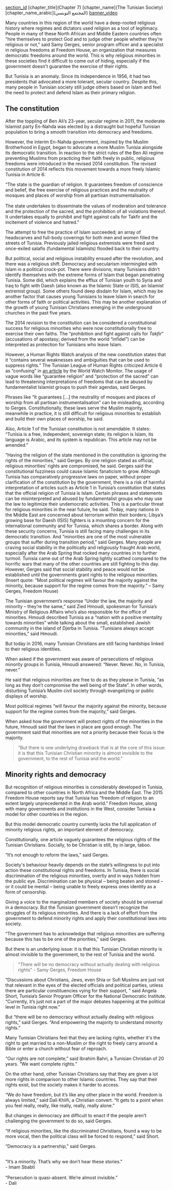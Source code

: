 [section_id](tunisian_society)
[chapter_title](Chapter 7)
[chapter_name](The Tunisian Society)
[chapter_name_arabic](المجتمع التونسي)
[banner_video](content/08_TunisianSociety/video/TunisiaSociety_HeaderMenPray.mp4)

Many countries in this region of the world have a deep-rooted religious history where regimes and dictators used religion as a tool of legitimacy. People in many of these North African and Middle Eastern countries often "hire themselves to protect God and to judge other people whether they’re religious or not," said Samy Gerges, senior program officer and a specialist in religious freedoms at Freedom House, an organization that measures democratic freedoms around the world. This is why religious minorities in these societies find it difficult to come out of hiding, especially if the government doesn't guarantee the exercise of their rights.

But Tunisia is an anomaly. Since its independence in 1956, it had two presidents that advocated a more tolerant, secular country. Despite this, many people in Tunisian society still judge others based on Islam and feel the need to protect and defend Islam as their primary religion. 

## The constitution 

After the toppling of Ben Ali’s 23-year, secular regime in 2011, the moderate Islamist party En-Nahda was elected by a distraught but hopeful Tunisian population to bring a smooth transition into democracy and freedoms. 

However, the interim En-Nahda government, inspired by the Muslim Brotherhood in Egypt, began to advocate a more Muslim Tunisia alongside its democratic transition. In reaction to the strict rules of the Ben Ali regime preventing Muslims from practicing their faith freely in public, religious freedoms were introduced in the revised 2014 constitution. The revised constitution of 2014 reflects this movement towards a more freely Islamic Tunisia in Article 6: 

<div class="align-center italics" style="margin-bottom: 1rem;">“The state is the guardian of religion. It guarantees freedom of conscience and belief, the free exercise of religious practices and the neutrality of mosques and places of worship from all partisan instrumentalisation.</div>
<div class="align-center italics">The state undertakes to disseminate the values of moderation and tolerance and the protection of the sacred, and the prohibition of all violations thereof. It undertakes equally to prohibit and fight against calls for Takfir and the incitement of violence and hatred.”</div>

The attempt to free the practice of Islam succeeded; an array of headscarves and full-body coverings for both men and women filled the streets of Tunisia. Previously jailed religious extremists were freed and once-exiled salafis (fundamental Islamists) flooded back to their country.  

But political, social and religious instability ensued after the revolution, and there was a religious shift. Democracy and secularism intermingled with Islam in a political crock-pot. There were divisions; many Tunisians didn’t identify themselves with the extreme forms of Islam that began penetrating Tunisia. Some did, which explains the efflux of Tunisian youth to Syria and Iraq to fight with Daesh (also known as the Islamic State or ISIS, an Islamist extremist group). Some others found deep disdain for Islam, which may be another factor that causes young Tunisians to leave Islam in search for other forms of faith or political activities. This may be another explanation of the growth of young Tunisian Christians emerging in the underground churches in the past five years. 

The 2014 revision to the constitution can be considered a constitutional success for religious minorities who were now constitutionally free to exercise their own faiths. The “prohibition and fight against calls for _Takfir_” (accusations of apostasy; derived from the world “infidel”) can be interpreted as protection for Tunisians who leave Islam. 

However, a Human Rights Watch analysis of the new constitution states that it “contains several weaknesses and ambiguities that can be used to suppress rights.” The Tunisian League of Human Rights criticized Article 6 as “confusing” in [an article](https://www.worldwatchmonitor.org/2014/01/2962576/) by the World Watch Monitor. The usage of vague words like “guarantee religion” and “protection of the sacred” can lead to threatening interpretations of freedoms that can be abused by fundamentalist Islamist groups to push their agendas, said Gerges.  

Phrases like “It guarantees […] the neutrality of mosques and places of worship from all partisan instrumentalisation” can be misleading, according to Gerges. 
Constitutionally, these laws serve the Muslim majority, meanwhile in practice, it is still difficult for religious minorities to establish and build their own places of worship, he said.  

Also, Article 1 of the Tunisian constitution is not amendable. It states: 
“Tunisia is a free, independent, sovereign state; its religion is Islam, its language is Arabic, and its system is republican. This article may not be amended.” 

“Having the religion of the state mentioned in the constitution is ignoring the rights of the minorities,” said Gerges. By one religion stated as official, religious minorities’ rights are compromised, he said. 
Gerges said the constitutional fuzziness could cause Islamic fanaticism to grow. Although Tunisia has comparatively progressive laws on paper, without proper clarification of the constitution by the government, there is a risk of harmful interpretation of articles such as Article 1 in Tunisia’s constitution that states that the official religion of Tunisia is Islam. Certain phrases and statements can be misinterpreted and abused by fundamentalist groups who may use the law to legitimize their undemocratic activities. This is a particular threat for religious minorities in the near future, he said. Today, many nations in the Middle East are concerned about terrorism within their borders; Libya’s growing base for Daesh (ISIS) fighters is a mounting concern for the international community and for Tunisia, which shares a border.
Along with these security concerns, Tunisia is still facing many challenges in its democratic transition. And “minorities are one of the most vulnerable groups that suffer during transition period,” said Gerges. Many people are craving social stability in the politically and religiously fraught Arab world, especially after the Arab Spring that rocked many countries in to further turmoil. Tunisia came out of the Arab Spring lightly scathed compared to the horrific wars that many of the other countries are still fighting to this day. However, Gerges said that social stability and peace would not be established until the governments grant rights to the religious minorities. 
(Insert quote:
“Most political regimes will favour the majority against the minority, because support for the regime comes from the majority.” – Samy Gerges, Freedom House)

The Tunisian government’s response
“Under the law, the majority and minority – they’re the same,” said Zied Hmoudi, spokesman for Tunisia’s Ministry of Religious Affairs who’s also responsible for the office of minorities. Hmoudi described Tunisia as a “nation with a positive mentality towards minorities” while talking about the small, established Jewish community in the island of Djerba in Tunisia. 
“Tunisians always accept minorities,” said Hmoudi.

But today in 2016, many Tunisian Christians are still facing hardships linked to their religious identities. 

When asked if the government was aware of persecutions of religious minority groups in Tunisia, Hmoudi answered: “Never. Never. No, in Tunisia, never.” 

He said that religious minorities are free to do as they please in Tunisia, “as long as they don’t compromise the well being of the State”. In other words, disturbing Tunisia’s Muslim civil society through evangelizing or public displays of worship. 

Most political regimes “will favour the majority against the minority, because support for the regime comes from the majority,” said Gerges. 

When asked how the government will protect rights of the minorities in the future, Hmoudi said that the laws in place are good enough. The government said that minorities are not a priority because their focus is the majority. 

> "But there is one underlying drawback that is at the core of this issue: it is that this Tunisian Christian minority is almost invisible to the government, to the rest of Tunisia and the world."


## Minority rights and democracy 

But recognition of religious minorities is considerably developed in Tunisia, compared to other countries in North Africa and the Middle East. The 2015 Freedom House reports say that Tunisia has “freedom of religion to an extent largely unprecedented in the Arab world.” Freedom House, along with many governments and institutions in the West, consider Tunisia a model for other countries in the region. 

But this model democratic country currently lacks the full application of minority religious rights, an important element of democracy.

Constitutionally, one article vaguely guarantees the religious rights of the Tunisian Christians. Socially, to be Christian is still, by in large, taboo.

“It’s not enough to reform the laws,” said Gerges. 

Society's behaviour heavily depends on the state’s willingness to put into action these constitutional rights and freedoms. In Tunisia, there is social discrimination of the religious minorities, overtly and in ways hidden from the public eye. Discrimination can be physical – being beaten and stoned – or it could be mental – being unable to freely express ones identity as a form of censorship.

Giving a voice to the marginalized members of society should be universal in a democracy. But the Tunisian government doesn’t recognize the struggles of its religious minorities. And there is a lack of effort from the government to defend minority rights and apply their constitutional laws into society. 

“The government has to acknowledge that religious minorities are suffering because this has to be one of the priorities,” said Gerges.

But there is an underlying issue: it is that this Tunisian Christian minority is almost invisible to the government, to the rest of Tunisia and the world. 

> "There will be no democracy without actually dealing with religious rights" - Samy Gerges, Freedom House

“Discussions about Christians, Jews, even Shia or Sufi Muslims are just not that relevant in the eyes of the elected officials and political parties, unless there are particular constituencies vying for their support, ” said Angela Short, Tunisia’s Senior Program Officer for the National Democratic Institute. “Currently, it’s just not a part of the major debates happening at the political level in Tunisia right now.” 

But “there will be no democracy without actually dealing with religious rights,” said Gerges. “And empowering the majority to understand minority rights.”

Many Tunisian Christians feel that they are lacking rights, whether it's the right to get married to a non-Muslim or the right to freely carry around a Bible or enter a church without fear of reproach.

“Our rights are not complete,” said Ibrahim Bahri, a Tunisian Christian of 20 years. “We want complete rights.”

On the other hand, other Tunisian Christians say that they are given a lot more rights in comparison to other Islamic countries. They say that their rights exist, but the society makes it harder to access. 

“We do have freedom, but it’s like any other place in the world. Freedom is always limited,” said Dali Khlifi, a Christian convert.  “It gets to a point when you feel really, really, like really, really, really alone.” 

But changes in democracy are difficult to enact if the people aren’t challenging the government to do so, said Gerges. 

“If religious minorities, like the discriminated Christians, found a way to be more vocal, then the political class will be forced to respond,” said Short. 

“Democracy is a partnership,” said Gerges. 

<br/>

<div class="align-center italics"> "It’s a minority. That’s why we don’t hear these stories."<br/>- Imam Sbabti </div>
<div class="align-center italics" style="margin-top: 1rem;">“Persecution is quasi-absent. We’re almost invisible.”<br/>- Dali</div>



